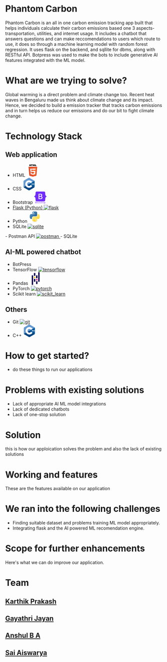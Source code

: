  # **Phantom Carbon**
Phantom Carbon is an all in one carbon emission tracking app built that helps individuals calculate
their carbon emissions based one 3 aspects- transportation, utilities, and internet usage. 
It includes a chatbot that answers questions and can make reccomendations to users which route to 
use, it does so through a machine learning model with random forest regression.
It uses flask on the backend, and sqllite for dbms, along with RESTful API. Botpress was used to 
make the bots to include generative AI features integrated with the ML model.

# **What are we trying to solve?**
Global warming is a direct problem and climate change too. Recent heat waves in Bengaluru made 
us think about climate change and its impact. Hence, we decided to build a emission tracker 
that tracks carbon emissions and in turn helps us reduce our emissions and do our bit to 
fight climate change.

# Technology Stack 
## Web application
- HTML <a href="https://www.w3.org/html/" target="_blank" rel="noreferrer"> <img src="https://raw.githubusercontent.com/devicons/devicon/master/icons/html5/html5-original-wordmark.svg" alt="html5" width="40" height="40"/> </a>
- CSS <a href="https://www.w3schools.com/cpp/" target="_blank" rel="noreferrer"> <img src="https://raw.githubusercontent.com/devicons/devicon/master/icons/cplusplus/cplusplus-original.svg" alt="cplusplus" width="40" height="40"/> </a>
- Bootstrap <a href="https://getbootstrap.com" target="_blank" rel="noreferrer"> <img src="https://raw.githubusercontent.com/devicons/devicon/master/icons/bootstrap/bootstrap-plain-wordmark.svg" alt="bootstrap" width="40" height="40"/> </a> <a href="https://www.w3schools.com/cpp/" target="_blank" rel="noreferrer">
- Flask (Python)  <a href="https://flask.palletsprojects.com/" target="_blank" rel="noreferrer"> <img src="https://www.vectorlogo.zone/logos/pocoo_flask/pocoo_flask-icon.svg" alt="flask" width="40" height="40"/> </a>
- Python <a href="https://www.python.org" target="_blank" rel="noreferrer"> <img src="https://raw.githubusercontent.com/devicons/devicon/master/icons/python/python-original.svg" alt="python" width="40" height="40"/> </a>
- SQLite <a href="https://www.sqlite.org/" target="_blank" rel="noreferrer"> <img src="https://www.vectorlogo.zone/logos/sqlite/sqlite-icon.svg" alt="sqlite" width="40" height="40"/>
</a>
- Postman API <a href="https://postman.com" target="_blank" rel="noreferrer"> <img src="https://www.vectorlogo.zone/logos/getpostman/getpostman-icon.svg" alt="postman" width="40" height="40"/> </a>
- SQLite

## AI-ML powered chatbot
- BotPress 
- TensorFlow <a href="https://www.tensorflow.org" target="_blank" rel="noreferrer"> <img src="https://www.vectorlogo.zone/logos/tensorflow/tensorflow-icon.svg" alt="tensorflow" width="40" height="40"/> </a>
- Pandas <a href="https://pandas.pydata.org/" target="_blank" rel="noreferrer"> <img src="https://raw.githubusercontent.com/devicons/devicon/2ae2a900d2f041da66e950e4d48052658d850630/icons/pandas/pandas-original.svg" alt="pandas" width="40" height="40"/> </a>
- PyTorch <a href="https://pytorch.org/" target="_blank" rel="noreferrer"> <img src="https://www.vectorlogo.zone/logos/pytorch/pytorch-icon.svg" alt="pytorch" width="40" height="40"/> </a>
- Scikit learn <a href="https://scikit-learn.org/" target="_blank" rel="noreferrer"> <img src="https://upload.wikimedia.org/wikipedia/commons/0/05/Scikit_learn_logo_small.svg" alt="scikit_learn" width="40" height="40"/> </a>
## Others 
- Git <a href="https://git-scm.com/" target="_blank" rel="noreferrer"> <img src="https://www.vectorlogo.zone/logos/git-scm/git-scm-icon.svg" alt="git" width="40" height="40"/> </a>
- C++ <a href="https://www.w3schools.com/cpp/" target="_blank" rel="noreferrer"> <img src="https://raw.githubusercontent.com/devicons/devicon/master/icons/cplusplus/cplusplus-original.svg" alt="cplusplus" width="40" height="40"/> </a>

# How to get started?
- do these things to run our applications

# Problems with existing solutions
- Lack of appropriate AI ML model integrations
- Lack of dedicated chatbots
- Lack of one-stop solution

# Solution
this is how our apploication solves the problem and also the lack of existing solutions

# Working and features
These are the features available on our application 

# We ran into the following challenges
- Finding suitable dataset and problems training ML model appropriately.
- Integrating flask and the AI powered ML recomendation engine.

# Scope for further enhancements
Here's what we can do improve our application.

# Team
 ## [Karthik Prakash](https://github.com/kart2004)
 ## [Gayathri Jayan](https://github.com/gaya3jayan-11)
 ## [Anshul B A](https://github.com/Anshul-B-A)
 ## [Sai Aiswarya](https://github.com/aiswarya200400)
